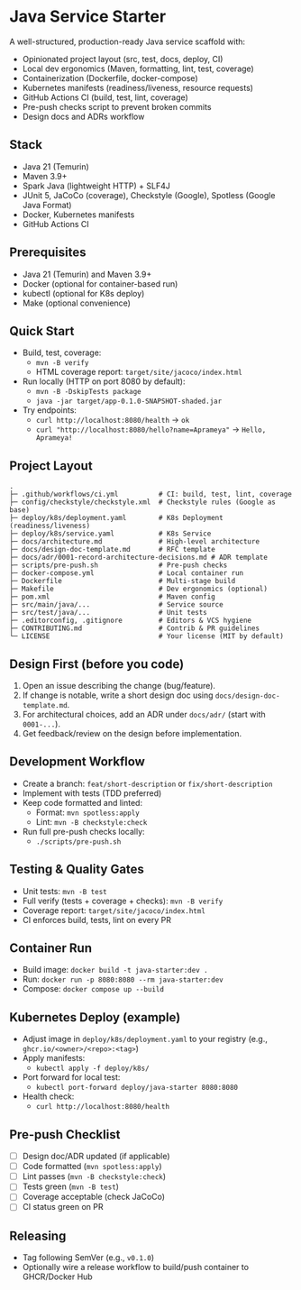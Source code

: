 # Java Service Starter

A well-structured, production-ready Java service scaffold with:
- Opinionated project layout (src, test, docs, deploy, CI)
- Local dev ergonomics (Maven, formatting, lint, test, coverage)
- Containerization (Dockerfile, docker-compose)
- Kubernetes manifests (readiness/liveness, resource requests)
- GitHub Actions CI (build, test, lint, coverage)
- Pre-push checks script to prevent broken commits
- Design docs and ADRs workflow

## Stack
- Java 21 (Temurin)
- Maven 3.9+
- Spark Java (lightweight HTTP) + SLF4J
- JUnit 5, JaCoCo (coverage), Checkstyle (Google), Spotless (Google Java Format)
- Docker, Kubernetes manifests
- GitHub Actions CI

## Prerequisites
- Java 21 (Temurin) and Maven 3.9+
- Docker (optional for container-based run)
- kubectl (optional for K8s deploy)
- Make (optional convenience)

## Quick Start

- Build, test, coverage:
  - `mvn -B verify`
  - HTML coverage report: `target/site/jacoco/index.html`
- Run locally (HTTP on port 8080 by default):
  - `mvn -B -DskipTests package`
  - `java -jar target/app-0.1.0-SNAPSHOT-shaded.jar`
- Try endpoints:
  - `curl http://localhost:8080/health` -> `ok`
  - `curl "http://localhost:8080/hello?name=Aprameya"` -> `Hello, Aprameya!`

## Project Layout

```
.
├─ .github/workflows/ci.yml          # CI: build, test, lint, coverage
├─ config/checkstyle/checkstyle.xml  # Checkstyle rules (Google as base)
├─ deploy/k8s/deployment.yaml        # K8s Deployment (readiness/liveness)
├─ deploy/k8s/service.yaml           # K8s Service
├─ docs/architecture.md              # High-level architecture
├─ docs/design-doc-template.md       # RFC template
├─ docs/adr/0001-record-architecture-decisions.md # ADR template
├─ scripts/pre-push.sh               # Pre-push checks
├─ docker-compose.yml                # Local container run
├─ Dockerfile                        # Multi-stage build
├─ Makefile                          # Dev ergonomics (optional)
├─ pom.xml                           # Maven config
├─ src/main/java/...                 # Service source
├─ src/test/java/...                 # Unit tests
├─ .editorconfig, .gitignore         # Editors & VCS hygiene
├─ CONTRIBUTING.md                   # Contrib & PR guidelines
└─ LICENSE                           # Your license (MIT by default)
```

## Design First (before you code)

1. Open an issue describing the change (bug/feature).
2. If change is notable, write a short design doc using `docs/design-doc-template.md`.
3. For architectural choices, add an ADR under `docs/adr/` (start with `0001-...`).
4. Get feedback/review on the design before implementation.

## Development Workflow

- Create a branch: `feat/short-description` or `fix/short-description`
- Implement with tests (TDD preferred)
- Keep code formatted and linted:
  - Format: `mvn spotless:apply`
  - Lint: `mvn -B checkstyle:check`
- Run full pre-push checks locally:
  - `./scripts/pre-push.sh`

## Testing & Quality Gates

- Unit tests: `mvn -B test`
- Full verify (tests + coverage + checks): `mvn -B verify`
- Coverage report: `target/site/jacoco/index.html`
- CI enforces build, tests, lint on every PR

## Container Run

- Build image: `docker build -t java-starter:dev .`
- Run: `docker run -p 8080:8080 --rm java-starter:dev`
- Compose: `docker compose up --build`

## Kubernetes Deploy (example)

- Adjust image in `deploy/k8s/deployment.yaml` to your registry (e.g., `ghcr.io/<owner>/<repo>:<tag>`)
- Apply manifests:
  - `kubectl apply -f deploy/k8s/`
- Port forward for local test:
  - `kubectl port-forward deploy/java-starter 8080:8080`
- Health check:
  - `curl http://localhost:8080/health`

## Pre-push Checklist

- [ ] Design doc/ADR updated (if applicable)
- [ ] Code formatted (`mvn spotless:apply`)
- [ ] Lint passes (`mvn -B checkstyle:check`)
- [ ] Tests green (`mvn -B test`)
- [ ] Coverage acceptable (check JaCoCo)
- [ ] CI status green on PR

## Releasing

- Tag following SemVer (e.g., `v0.1.0`)
- Optionally wire a release workflow to build/push container to GHCR/Docker Hub

